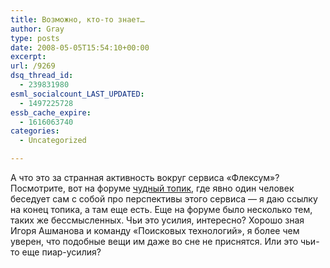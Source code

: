 ```yaml
---
title: Возможно, кто-то знает…
author: Gray
type: posts
date: 2008-05-05T15:54:10+00:00
excerpt:
url: /9269
dsq_thread_id:
  - 239831980
esml_socialcount_LAST_UPDATED:
  - 1497225728
essb_cache_expire:
  - 1616063740
categories:
  - Uncategorized

---
```








А что это за странная активность вокруг сервиса &#171;Флексум&#187;? Посмотрите, вот на форуме <a href="http://forum.searchengines.ru/showthread.php?p=3155611#post3155611" target="_blank">чудный топик</a>, где явно один человек беседует сам с собой про перспективы этого сервиса &#8212; я даю ссылку на конец топика, а там еще есть. Еще на форуме было несколько тем, таких же бессмысленных. Чьи это усилия, интересно? Хорошо зная Игоря Ашманова и команду &#171;Поисковых технологий&#187;, я более чем уверен, что подобные вещи им даже во сне не приснятся. Или это чьи-то еще пиар-усилия?